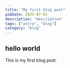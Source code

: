 ```yaml
---
title: "My first blog post"
pubDate: 2025-07-02
description: "description"
tags: ["astro", "blog"]
category: "blog"
---
```


## hello world

This is my first blog post.
